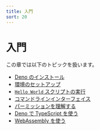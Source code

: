 ```yaml
---
title: 入門
sort: 20
---
```

<!-- L1..1
# Getting Started
-->

# 入門

<!-- L3..3
In this chapter we'll discuss:
-->

この章では以下のトピックを扱います。

<!-- L5..13
- [Installing Deno](./getting_started/installation.md)
- [Setting up your environment](./getting_started/setup_your_environment.md)
- [Running a `Hello World` script](./getting_started/first_steps.md)
- [Writing our own script](./getting_started/first_steps.md)
- [Command line interface](./getting_started/command_line_interface.md)
- [Understanding permissions](./getting_started/permissions.md)
- [Using Deno with TypeScript](./getting_started/typescript.md)
- [Using WebAssembly](./getting_started/webassembly.md)
- [Debugging your code](./getting_started/debugging_your_code.md)
-->

- [Deno のインストール](./installation.md)
- [環境のセットアップ](./setup_your_environment.md)
- [`Hello World` スクリプトの実行](./first_steps.md)
- [コマンドラインインターフェイス](./command_line_interface.md)
- [パーミッションを理解する](./permissions.md)
- [Deno で TypeScript を使う](./getting_started/typescript.md)
- [WebAssembly を使う](./getting_started/webassembly.md)
<!-- - [Debugging your code](./getting_started/debugging_your_code.md) -->
